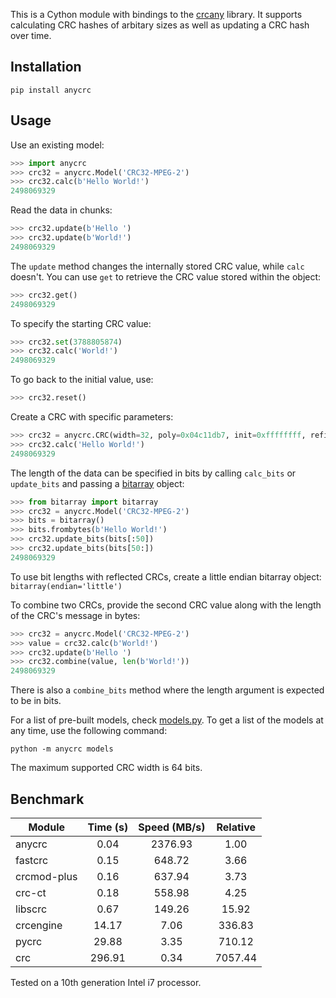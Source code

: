 This is a Cython module with bindings to the [crcany](https://github.com/madler/crcany) library. It supports calculating CRC hashes of arbitary sizes as well as updating a CRC hash over time.

## Installation

`pip install anycrc`

## Usage

Use an existing model:

```python
>>> import anycrc
>>> crc32 = anycrc.Model('CRC32-MPEG-2')
>>> crc32.calc(b'Hello World!')
2498069329
```

Read the data in chunks:

```python
>>> crc32.update(b'Hello ')
>>> crc32.update(b'World!')
2498069329
```

The `update` method changes the internally stored CRC value, while `calc` doesn't. You can use `get` to retrieve the CRC value stored within the object:

```python
>>> crc32.get()
2498069329
```

To specify the starting CRC value:

```python
>>> crc32.set(3788805874)
>>> crc32.calc('World!')
2498069329
```

To go back to the initial value, use:

```python
>>> crc32.reset()
```

Create a CRC with specific parameters:

```python
>>> crc32 = anycrc.CRC(width=32, poly=0x04c11db7, init=0xffffffff, refin=False, refout=False, xorout=0x00000000)
>>> crc32.calc('Hello World!')
2498069329
```

The length of the data can be specified in bits by calling `calc_bits` or `update_bits` and passing a [bitarray](https://github.com/ilanschnell/bitarray) object:

```python
>>> from bitarray import bitarray
>>> crc32 = anycrc.Model('CRC32-MPEG-2')
>>> bits = bitarray()
>>> bits.frombytes(b'Hello World!')
>>> crc32.update_bits(bits[:50])
>>> crc32.update_bits(bits[50:])
2498069329
```

To use bit lengths with reflected CRCs, create a little endian bitarray object: `bitarray(endian='little')`

To combine two CRCs, provide the second CRC value along with the length of the CRC's message in bytes:

```python
>>> crc32 = anycrc.Model('CRC32-MPEG-2')
>>> value = crc32.calc(b'World!')
>>> crc32.update(b'Hello ')
>>> crc32.combine(value, len(b'World!'))
2498069329
```

There is also a `combine_bits` method where the length argument is expected to be in bits.

For a list of pre-built models, check [models.py](https://github.com/marzooqy/anycrc/blob/main/src/anycrc/models.py). To get a list of the models at any time, use the following command:

`python -m anycrc models`

The maximum supported CRC width is 64 bits.

## Benchmark

| Module | Time (s) | Speed (MB/s) | Relative |
|---|:-:|:-:|:-:|
| anycrc | 0.04 | 2376.93 | 1.00 |
| fastcrc | 0.15 | 648.72 | 3.66 |
| crcmod-plus | 0.16 | 637.94 | 3.73 |
| crc-ct | 0.18 | 558.98 | 4.25 |
| libscrc | 0.67 | 149.26 | 15.92 |
| crcengine | 14.17 | 7.06 | 336.83 |
| pycrc | 29.88 | 3.35 | 710.12 |
| crc | 296.91 | 0.34 | 7057.44 |

Tested on a 10th generation Intel i7 processor.
